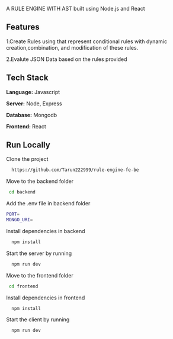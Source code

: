 


  A RULE ENGINE WITH AST built   using Node.js and React 


## Features

1.Create Rules using that represent conditional rules with dynamic
 creation,combination, and modification of these rules.
 

2.Evalute JSON Data based on the rules provided
## Tech Stack


**Language:** Javascript

**Server:** Node, Express

**Database:** Mongodb

**Frontend:** React





## Run Locally

Clone the project

```bash
  https://github.com/Tarun222999/rule-engine-fe-be
```
Move to the backend folder
```bash
 cd backend 
```

Add the .env file in backend folder
```bash
PORT=
MONGO_URI= 
```


Install dependencies in  backend

```bash
  npm install
```

Start the server by running

```bash
  npm run dev
```

Move to the frontend folder
```bash
 cd frontend 
```




Install dependencies in  frontend

```bash
  npm install
```

Start the client by running

```bash
  npm run dev
```
